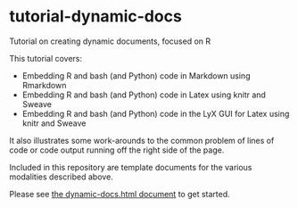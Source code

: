 # tutorial-dynamic-docs
Tutorial on creating dynamic documents, focused on R

This tutorial covers:

* Embedding R and bash (and Python) code in Markdown using Rmarkdown
* Embedding R and bash (and Python) code in Latex using knitr and Sweave
* Embedding R and bash (and Python) code in the LyX GUI for Latex using knitr and Sweave

It also illustrates some work-arounds to the common problem of lines of code or code output running off the right side of the page.

Included in this repository are template documents for the various modalities described above.

Please see [the dynamic-docs.html document](https://htmlpreview.github.io/?https://github.com/berkeley-scf/tutorial-dynamic-docs/blob/master/dynamic-docs.html) to get started.

